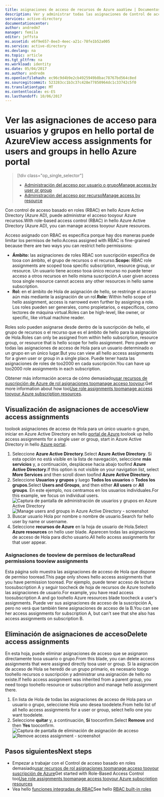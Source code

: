 ```yaml
---
title: asignaciones de acceso de recursos de Azure aaaView | Documentos de Microsoft
description: Ver y administrar todas las asignaciones de Control de acceso basado en roles de Hola para cualquier usuario o grupo en hello portal de Azure
services: active-directory
documentationcenter: 
author: andredm7
manager: femila
editor: jeffsta
ms.assetid: e6f9e657-8ee3-4eec-a21c-78fe1b52a005
ms.service: active-directory
ms.devlang: na
ms.topic: article
ms.tgt_pltfrm: na
ms.workload: identity
ms.date: 05/04/2017
ms.author: andredm
ms.openlocfilehash: ec96c9d4b9e2cb4925949b8bac78767bd564c8ed
ms.sourcegitcommit: 523283cc1b3c37c428e77850964dc1c33742c5f0
ms.translationtype: MT
ms.contentlocale: es-ES
ms.lasthandoff: 10/06/2017
---
```

# <a name="view-access-assignments-for-users-and-groups-in-hello-azure-portal"></a><span data-ttu-id="ebc24-103">Ver las asignaciones de acceso para usuarios y grupos en hello portal de Azure</span><span class="sxs-lookup"><span data-stu-id="ebc24-103">View access assignments for users and groups in hello Azure portal</span></span>
> [!div class="op_single_selector"]
> * [<span data-ttu-id="ebc24-104">Administración del acceso por usuario o grupo</span><span class="sxs-lookup"><span data-stu-id="ebc24-104">Manage access by user or group</span></span>](role-based-access-control-manage-assignments.md)
> * [<span data-ttu-id="ebc24-105">Administración del acceso por recurso</span><span class="sxs-lookup"><span data-stu-id="ebc24-105">Manage access by resource</span></span>](role-based-access-control-configure.md)

<span data-ttu-id="ebc24-106">Con control de acceso basado en roles (RBAC) en hello Azure Active Directory (Azure AD), puede administrar el acceso tooyour Azure recursos.</span><span class="sxs-lookup"><span data-stu-id="ebc24-106">With role-based access control (RBAC) in hello Azure Active Directory (Azure AD), you can manage access tooyour Azure resources.</span></span> 

<span data-ttu-id="ebc24-107">Acceso asignado con RBAC es específica porque hay dos maneras puede limitar los permisos de hello:</span><span class="sxs-lookup"><span data-stu-id="ebc24-107">Access assigned with RBAC is fine-grained because there are two ways you can restrict hello permissions:</span></span>

* <span data-ttu-id="ebc24-108">**Ámbito:** las asignaciones de roles RBAC son suscripción específica de tooa con ámbito, el grupo de recursos o el recurso.</span><span class="sxs-lookup"><span data-stu-id="ebc24-108">**Scope:** RBAC role assignments are scoped tooa specific subscription, resource group, or resource.</span></span> <span data-ttu-id="ebc24-109">Un usuario tiene acceso tooa único recurso no puede tener acceso a otros recursos en hello misma suscripción.</span><span class="sxs-lookup"><span data-stu-id="ebc24-109">A user given access tooa single resource cannot access any other resources in hello same subscription.</span></span>
* <span data-ttu-id="ebc24-110">**Rol:** en el ámbito de Hola de asignación de hello, se restringe el acceso aún más mediante la asignación de un rol.</span><span class="sxs-lookup"><span data-stu-id="ebc24-110">**Role:** Within hello scope of hello assignment, access is narrowed even further by assigning a role.</span></span> <span data-ttu-id="ebc24-111">Los roles pueden ser generales, como propietarios, o específicos, como lectores de máquina virtual.</span><span class="sxs-lookup"><span data-stu-id="ebc24-111">Roles can be high-level, like owner, or specific, like virtual machine reader.</span></span>

<span data-ttu-id="ebc24-112">Roles solo pueden asignarse desde dentro de la suscripción de hello, el grupo de recursos o el recurso que es el ámbito de hello para la asignación de Hola.</span><span class="sxs-lookup"><span data-stu-id="ebc24-112">Roles can only be assigned from within hello subscription, resource group, or resource that is hello scope for hello assignment.</span></span> <span data-ttu-id="ebc24-113">Pero puede ver todas las asignaciones de acceso de Hola para un usuario determinado o un grupo en un único lugar.</span><span class="sxs-lookup"><span data-stu-id="ebc24-113">But you can view all hello access assignments for a given user or group in a single place.</span></span> <span data-ttu-id="ebc24-114">Puede tener hasta las asignaciones de roles de too2000 en cada suscripción.</span><span class="sxs-lookup"><span data-stu-id="ebc24-114">You can have up too2000 role assignments in each subscription.</span></span> 

<span data-ttu-id="ebc24-115">Obtener más información acerca de cómo demasiado[usar recursos de suscripción de Azure de rol asignaciones toomanage acceso tooyour](role-based-access-control-configure.md).</span><span class="sxs-lookup"><span data-stu-id="ebc24-115">Get more information about how too[Use role assignments toomanage access tooyour Azure subscription resources](role-based-access-control-configure.md).</span></span>

## <a name="view-access-assignments"></a><span data-ttu-id="ebc24-116">Visualización de asignaciones de acceso</span><span class="sxs-lookup"><span data-stu-id="ebc24-116">View access assignments</span></span>
<span data-ttu-id="ebc24-117">toolook asignaciones de acceso de Hola para un único usuario o grupo, iniciar en Azure Active Directory en hello [portal de Azure](http://portal.azure.com).</span><span class="sxs-lookup"><span data-stu-id="ebc24-117">toolook up hello access assignments for a single user or group, start in Azure Active Directory in hello [Azure portal](http://portal.azure.com).</span></span>

1. <span data-ttu-id="ebc24-118">Seleccione **Azure Active Directory**.</span><span class="sxs-lookup"><span data-stu-id="ebc24-118">Select **Azure Active Directory**.</span></span> <span data-ttu-id="ebc24-119">Si esta opción no está visible en la lista de navegación, seleccione **más servicios** y, a continuación, desplácese hacia abajo toofind **Azure Active Directory**.</span><span class="sxs-lookup"><span data-stu-id="ebc24-119">If this option is not visible on your navigation list, select **More Services** and then scroll down toofind **Azure Active Directory**.</span></span>
2. <span data-ttu-id="ebc24-120">Seleccione **Usuarios y grupos** y luego **Todos los usuarios** o **Todos los grupos**.</span><span class="sxs-lookup"><span data-stu-id="ebc24-120">Select **Users and Groups**, and then either **All users** or **All groups**.</span></span> <span data-ttu-id="ebc24-121">En este ejemplo, nos centramos en los usuarios individuales.</span><span class="sxs-lookup"><span data-stu-id="ebc24-121">For this example, we focus on individual users.</span></span>
    <span data-ttu-id="ebc24-122">![Captura de pantalla de administración de usuarios y grupos en Azure Active Directory](./media/role-based-access-control-manage-assignments/rbac_users_groups.png)</span><span class="sxs-lookup"><span data-stu-id="ebc24-122">![Manage users and groups in Azure Active Directory - screenshot](./media/role-based-access-control-manage-assignments/rbac_users_groups.png)</span></span>
3. <span data-ttu-id="ebc24-123">Buscar usuario Hola por nombre o nombre de usuario.</span><span class="sxs-lookup"><span data-stu-id="ebc24-123">Search for hello user by name or username.</span></span>
4. <span data-ttu-id="ebc24-124">Seleccione **recursos de Azure** en la hoja de usuario de Hola.</span><span class="sxs-lookup"><span data-stu-id="ebc24-124">Select **Azure resources** on hello user blade.</span></span> <span data-ttu-id="ebc24-125">Aparecen todas las asignaciones de acceso de Hola para dicho usuario.</span><span class="sxs-lookup"><span data-stu-id="ebc24-125">All hello access assignments for that user appear.</span></span>

### <a name="read-permissions-tooview-assignments"></a><span data-ttu-id="ebc24-126">Asignaciones de tooview de permisos de lectura</span><span class="sxs-lookup"><span data-stu-id="ebc24-126">Read permissions tooview assignments</span></span>
<span data-ttu-id="ebc24-127">Esta página solo muestra las asignaciones de acceso de Hola que dispone de permiso tooread.</span><span class="sxs-lookup"><span data-stu-id="ebc24-127">This page only shows hello access assignments that you have permission tooread.</span></span> <span data-ttu-id="ebc24-128">Por ejemplo, puede tener acceso de lectura toosubscription A y seguir toocheck de hoja de recursos de Azure toohello las asignaciones de usuario.</span><span class="sxs-lookup"><span data-stu-id="ebc24-128">For example, you have read access toosubscription A and go toohello Azure resources blade toocheck a user's assignments.</span></span> <span data-ttu-id="ebc24-129">Puede ver sus asignaciones de acceso de la suscripción A, pero no verá que también tiene asignaciones de acceso de la B.</span><span class="sxs-lookup"><span data-stu-id="ebc24-129">You can see her access assignments for subscription A, but can't see that she also has access assignments on subscription B.</span></span>

## <a name="delete-access-assignments"></a><span data-ttu-id="ebc24-130">Eliminación de asignaciones de acceso</span><span class="sxs-lookup"><span data-stu-id="ebc24-130">Delete access assignments</span></span>
<span data-ttu-id="ebc24-131">En esta hoja, puede eliminar asignaciones de acceso que se asignaron directamente tooa usuario o grupo.</span><span class="sxs-lookup"><span data-stu-id="ebc24-131">From this blade, you can delete access assignments that were assigned directly tooa user or group.</span></span> <span data-ttu-id="ebc24-132">Si la asignación de acceso de Hola se heredó de un grupo primario, es necesario toogo toohello recursos o suscripción y administrar una asignación de hello no existe.</span><span class="sxs-lookup"><span data-stu-id="ebc24-132">If hello access assignment was inherited from a parent group, you need toogo toohello resource or subscription and manage hello assignment there.</span></span>

1. <span data-ttu-id="ebc24-133">En lista de Hola de todas las asignaciones de acceso de Hola para un usuario o grupo, seleccione Hola uno desea toodelete.</span><span class="sxs-lookup"><span data-stu-id="ebc24-133">From hello list of all hello access assignments for a user or group, select hello one you want toodelete.</span></span>
2. <span data-ttu-id="ebc24-134">Seleccione **quitar** y, a continuación, **Sí** tooconfirm.</span><span class="sxs-lookup"><span data-stu-id="ebc24-134">Select **Remove** and then **Yes** tooconfirm.</span></span>
    <span data-ttu-id="ebc24-135">![Captura de pantalla de eliminación de asignación de acceso](./media/role-based-access-control-manage-assignments/delete_assignment.png)</span><span class="sxs-lookup"><span data-stu-id="ebc24-135">![Remove access assignment - screenshot](./media/role-based-access-control-manage-assignments/delete_assignment.png)</span></span>

## <a name="next-steps"></a><span data-ttu-id="ebc24-136">Pasos siguientes</span><span class="sxs-lookup"><span data-stu-id="ebc24-136">Next steps</span></span>

* <span data-ttu-id="ebc24-137">Empezar a trabajar con el Control de acceso basado en roles demasiado[usar recursos de rol asignaciones toomanage acceso tooyour suscripción de Azure](role-based-access-control-configure.md)</span><span class="sxs-lookup"><span data-stu-id="ebc24-137">Get started with Role-Based Access Control too[Use role assignments toomanage access tooyour Azure subscription resources](role-based-access-control-configure.md)</span></span>
* <span data-ttu-id="ebc24-138">Vea hello [funciones integradas de RBAC](role-based-access-built-in-roles.md)</span><span class="sxs-lookup"><span data-stu-id="ebc24-138">See hello [RBAC built-in roles](role-based-access-built-in-roles.md)</span></span>

